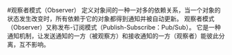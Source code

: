 #观察者模式（Observer）
定义对象间的一种一对多的依赖关系，当一个对象的状态发生改变时，所有依赖于它的对象都得到通知并被自动更新。
观察者模式（Observer）又称发布-订阅模式（Publish-Subscribe：Pub/Sub）。
它是一种通知机制，让发送通知的一方（被观察方）和接收通知的一方（观察者）能彼此分离，互不影响。
